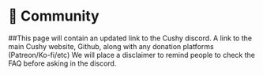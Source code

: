 # 🤝 Community

\##This page will contain an updated link to the Cushy discord. A link to the main Cushy website, Github, along with any donation platforms (Patreon/Ko-fi/etc) We will place a disclaimer to remind people to check the FAQ before asking in the discord.
